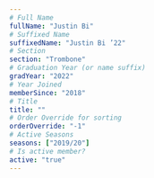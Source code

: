 ```yaml
---
# Full Name
fullName: "Justin Bi"
# Suffixed Name
suffixedName: "Justin Bi ’22"
# Section
section: "Trombone"
# Graduation Year (or name suffix)
gradYear: "2022"
# Year Joined
memberSince: "2018"
# Title
title: ""
# Order Override for sorting
orderOverride: "-1"
# Active Seasons
seasons: ["2019/20"]
# Is active member?
active: "true"
---
```


